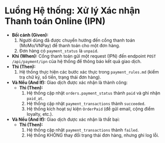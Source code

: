 # Luồng Hệ thống: Xử lý Xác nhận Thanh toán Online (IPN)

-   **Bối cảnh (Given):**
    1.  Người dùng đã được chuyển hướng đến cổng thanh toán (MoMo/VNPay) để thanh toán cho một đơn hàng.
    2.  Đơn hàng có `payment_status` là `unpaid`.
-   **Khi (When):** Cổng thanh toán gửi một request (IPN) đến endpoint `POST /api/payment/ipn` của hệ thống để thông báo kết quả giao dịch.
-   **Thì (Then):**
    1.  Hệ thống thực hiện các bước xác thực trong `payment_rules.md` (kiểm tra chữ ký, số tiền, trạng thái đơn hàng).
-   **Và Nếu (And If):** Giao dịch được xác nhận là thành công:
    -   **Thì (Then):**
        1.  Hệ thống cập nhật `orders.payment_status` thành `paid` và ghi nhận `paid_at`.
        2.  Hệ thống cập nhật `payment_transactions` thành `succeeded`.
        3.  Hệ thống kích hoạt sự kiện `OrderPaid` (để gửi email, cộng điểm loyalty, etc.).
-   **Và Nếu (And If):** Giao dịch được xác nhận là thất bại:
    -   **Thì (Then):**
        1.  Hệ thống cập nhật `payment_transactions` thành `failed`.
        2.  Hệ thống KHÔNG thay đổi trạng thái đơn hàng, nhưng ghi log lỗi.
